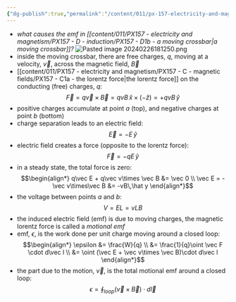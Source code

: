 ```yaml
---
{"dg-publish":true,"permalink":"/content/011/px-157-electricity-and-magnetism/px-157-d-induction/px-157-d1d-motional-emf/","noteIcon":"1","created":"2024-10-01T18:27:10.228+01:00","updated":"2024-11-26T20:10:34.093+00:00"}
---
```


- *what causes the emf in [[content/011/PX157 - electricity and magnetism/PX157 - D - induction/PX157 - D1b - a moving crossbar\|a moving crossbar]]?*
![Pasted image 20240226181250.png](/img/user/pics/Pasted%20image%2020240226181250.png)
- inside the moving crossbar, there are free charges, $q$, moving at a velocity, $\vec v$, across the magnetic field, $\vec B$
- [[content/011/PX157 - electricity and magnetism/PX157 - C - magnetic fields/PX157 - C1a - the lorentz force\|the lorentz force]] on the conducting (free) charges, $q:$
$$
\vec F = q\vec v\times \vec B = qvB \,\hat x\times (-\hat z) = + qvB\,\hat y
$$
- positive charges accumulate at point $a$ (top), and negative charges at point $b$ (bottom)
- charge separation leads to an electric field:
$$
\vec E = -E\,\hat y
$$
- electric field creates a force (opposite to the lorentz force):
$$
\vec F = - qE\,\hat y
$$
- in a steady state, the total force is zero:
$$\begin{align*}
	q\vec E + q\vec v\times \vec B &= \vec 0 \\
	\vec E = -\vec v\times\vec B &= -vB\,\hat y
\end{align*}$$
- the voltage between points $a$ and $b:$
$$
V= EL = vLB
$$
- the induced electric field (emf) is due to moving charges, the magnetic lorentz force is called a *motional emf*
- emf, $\epsilon$, is the work done per unit charge moving around a closed loop:
$$\begin{align*}
	\epsilon &= \frac{W}{q} \\
	&= \frac{1}{q}\oint \vec F \cdot d\vec l \\
	&= \oint (\vec E + \vec v\times \vec B)\cdot d\vec l
\end{align*}$$
- the part due to the motion, $\vec v$, is the total motional emf around a closed loop:
$$
\epsilon = \oint_{loop} (\vec v \times \vec B) \cdot d\vec l
$$
